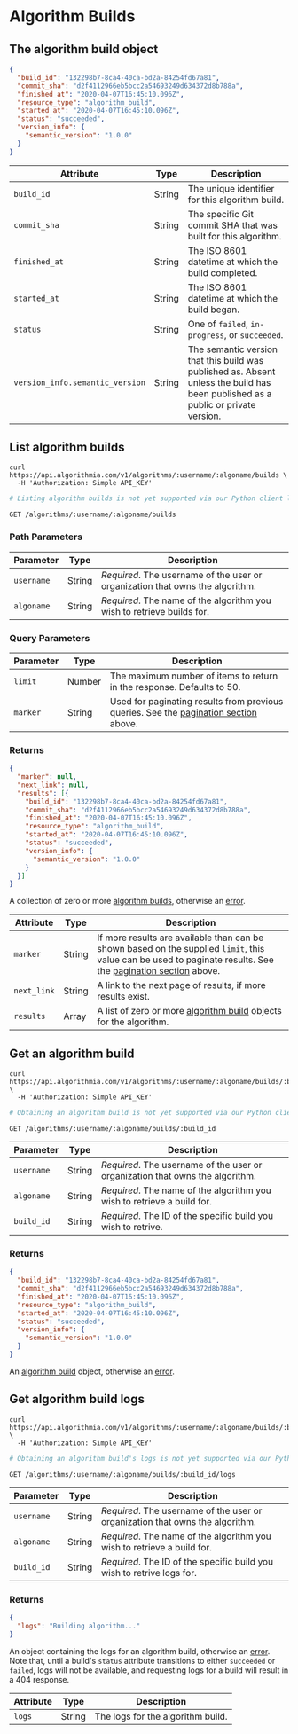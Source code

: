 # Algorithm Builds

## The algorithm build object

```json
{
  "build_id": "132298b7-8ca4-40ca-bd2a-84254fd67a81",
  "commit_sha": "d2f4112966eb5bcc2a54693249d634372d8b788a",
  "finished_at": "2020-04-07T16:45:10.096Z",
  "resource_type": "algorithm_build",
  "started_at": "2020-04-07T16:45:10.096Z",
  "status": "succeeded",
  "version_info": {
    "semantic_version": "1.0.0"
  }
}
```

|Attribute|Type|Description|
|-|-|-|
|`build_id`|String|The unique identifier for this algorithm build.|
|`commit_sha`|String|The specific Git commit SHA that was built for this algorithm.|
|`finished_at`|String|The ISO 8601 datetime at which the build completed.|
|`started_at`|String|The ISO 8601 datetime at which the build began.|
|`status`|String|One of `failed`, `in-progress`, or `succeeded`.|
|`version_info.semantic_version`|String|The semantic version that this build was published as. Absent unless the build has been published as a public or private version.|

## List algorithm builds

```shell
curl https://api.algorithmia.com/v1/algorithms/:username/:algoname/builds \
  -H 'Authorization: Simple API_KEY'
```

```python
# Listing algorithm builds is not yet supported via our Python client library.
```

`GET /algorithms/:username/:algoname/builds`

### Path Parameters

|Parameter|Type|Description|
|-|-|-|
|`username`|String|*Required*. The username of the user or organization that owns the algorithm.|
|`algoname`|String|*Required*. The name of the algorithm you wish to retrieve builds for.|

### Query Parameters

|Parameter|Type|Description|
|-|-|-|
|`limit`|Number|The maximum number of items to return in the response. Defaults to 50.|
|`marker`|String|Used for paginating results from previous queries. See the [pagination section](#pagination) above.|

### Returns

```json
{
  "marker": null,
  "next_link": null,
  "results": [{
    "build_id": "132298b7-8ca4-40ca-bd2a-84254fd67a81",
    "commit_sha": "d2f4112966eb5bcc2a54693249d634372d8b788a",
    "finished_at": "2020-04-07T16:45:10.096Z",
    "resource_type": "algorithm_build",
    "started_at": "2020-04-07T16:45:10.096Z",
    "status": "succeeded",
    "version_info": {
      "semantic_version": "1.0.0"
    }
  }]
}
```

A collection of zero or more [algorithm builds](#the-algorithm-build-object), otherwise an [error](#errors).

|Attribute|Type|Description|
|-|-|-|
|`marker`|String|If more results are available than can be shown based on the supplied `limit`, this value can be used to paginate results. See the [pagination section](#pagination) above.|
|`next_link`|String|A link to the next page of results, if more results exist.|
|`results`|Array|A list of zero or more [algorithm build](#the-algorithm-build-object) objects for the algorithm.|

## Get an algorithm build

```shell
curl https://api.algorithmia.com/v1/algorithms/:username/:algoname/builds/:build_id \
  -H 'Authorization: Simple API_KEY'
```

```python
# Obtaining an algorithm build is not yet supported via our Python client library.
```

`GET /algorithms/:username/:algoname/builds/:build_id`

|Parameter|Type|Description|
|-|-|-|
|`username`|String|*Required*. The username of the user or organization that owns the algorithm.|
|`algoname`|String|*Required*. The name of the algorithm you wish to retrieve a build for.|
|`build_id`|String|*Required*. The ID of the specific build you wish to retrive.|

### Returns

```json
{
  "build_id": "132298b7-8ca4-40ca-bd2a-84254fd67a81",
  "commit_sha": "d2f4112966eb5bcc2a54693249d634372d8b788a",
  "finished_at": "2020-04-07T16:45:10.096Z",
  "resource_type": "algorithm_build",
  "started_at": "2020-04-07T16:45:10.096Z",
  "status": "succeeded",
  "version_info": {
    "semantic_version": "1.0.0"
  }
}
```

An [algorithm build](#the-algorithm-build-object) object, otherwise an [error](#errors).

## Get algorithm build logs

```shell
curl https://api.algorithmia.com/v1/algorithms/:username/:algoname/builds/:build_id/logs \
  -H 'Authorization: Simple API_KEY'
```

```python
# Obtaining an algorithm build's logs is not yet supported via our Python client library.
```

`GET /algorithms/:username/:algoname/builds/:build_id/logs`

|Parameter|Type|Description|
|-|-|-|
|`username`|String|*Required*. The username of the user or organization that owns the algorithm.|
|`algoname`|String|*Required*. The name of the algorithm you wish to retrieve a build for.|
|`build_id`|String|*Required*. The ID of the specific build you wish to retrive logs for.|

### Returns

```json
{
  "logs": "Building algorithm..."
}
```

An object containing the logs for an algorithm build, otherwise an [error](#errors). Note that, until a build's `status` attribute transitions to either `succeeded` or `failed`, logs will not be available, and requesting logs for a build will result in a 404 response.

|Attribute|Type|Description|
|-|-|-|
|`logs`|String|The logs for the algorithm build.|
